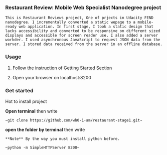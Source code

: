 ### Restaurant Review: Mobile Web Specialist Nanodegree project
    
    This is Restaurant Reviews project, One of prjects in Udacity FEND nanodegree. I incrementally converted a static wepage to a mobile-ready web application. In first stage, I took a static design that lacks accessibility and converted to be responsive on different sized displays and accessible for screen reader use. I also added a server workder. I used asynchronous JavaScript to request JSON data from the server. I stored data received from the server in an offline database. 
### Usage

1.  Follow the instruction of Getting Started Section

2.  Open your browser on localhost:8200


### Get started

Hot to install project 

**Open terminal** then write

    ~git clone https://github.com/wh0-1-am/restaurant-stage1.git~

**open the folder by terminal** then write

    **Note** By the way you must install python before.

    ~python -m SimpleHTTPServer 8200~



